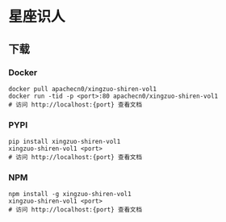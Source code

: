# 星座识人

## 下载

### Docker

```
docker pull apachecn0/xingzuo-shiren-vol1
docker run -tid -p <port>:80 apachecn0/xingzuo-shiren-vol1
# 访问 http://localhost:{port} 查看文档
```

### PYPI

```
pip install xingzuo-shiren-vol1
xingzuo-shiren-vol1 <port>
# 访问 http://localhost:{port} 查看文档
```

### NPM

```
npm install -g xingzuo-shiren-vol1
xingzuo-shiren-vol1 <port>
# 访问 http://localhost:{port} 查看文档
```
